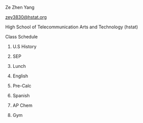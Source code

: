 Ze Zhen Yang

zey3830@hstat.org

High School of Telecommunication Arts and Technology (hstat)

Class Schedule

1. U.S History

2. SEP

3. Lunch

4. English

5. Pre-Calc

6. Spanish

7. AP Chem

8. Gym